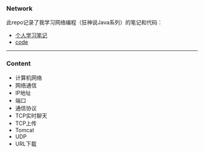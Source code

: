### Network

此repo记录了我学习网络编程（狂神说Java系列）的笔记和代码：

- [个人学习笔记](https://github.com/Zidiefeng/Network_study/tree/master/docs)
- [code](https://github.com/Zidiefeng/Network_study/tree/master/src/com/kaitan)

---

### Content

- 计算机网络
- 网络通信
- IP地址
- 端口
- 通信协议
- TCP实时聊天
- TCP上传
- Tomcat
- UDP
- URL下载
